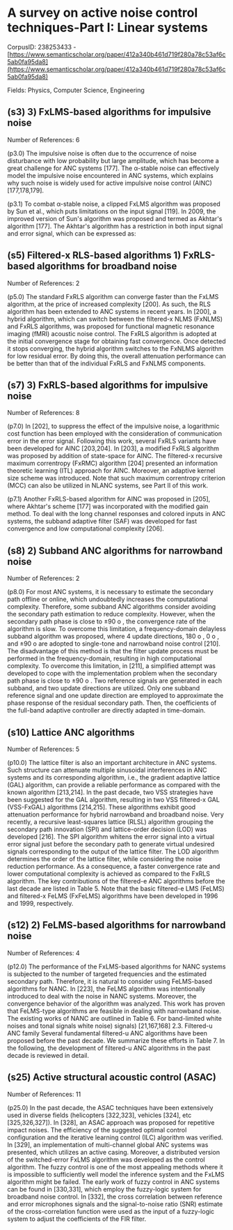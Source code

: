 # A survey on active noise control techniques-Part I: Linear systems

CorpusID: 238253433 - [https://www.semanticscholar.org/paper/412a340b461d719f280a78c53af6c5ab0fa95da8](https://www.semanticscholar.org/paper/412a340b461d719f280a78c53af6c5ab0fa95da8)

Fields: Physics, Computer Science, Engineering

## (s3) 3) FxLMS-based algorithms for impulsive noise
Number of References: 6

(p3.0) The impulsive noise is often due to the occurrence of noise disturbance with low probability but large amplitude, which has become a great challenge for ANC systems [177]. The α-stable noise can effectively model the impulsive noise encountered in ANC systems, which explains why such noise is widely used for active impulsive noise control (AINC) [177,178,179].

(p3.1) To combat α-stable noise, a clipped FxLMS algorithm was proposed by Sun et al., which puts limitations on the input signal [119]. In 2009, the improved version of Sun's algorithm was proposed and termed as Akhtar's algorithm [177]. The Akhtar's algorithm has a restriction in both input signal and error signal, which can be expressed as:
## (s5) Filtered-x RLS-based algorithms 1) FxRLS-based algorithms for broadband noise
Number of References: 2

(p5.0) The standard FxRLS algorithm can converge faster than the FxLMS algorithm, at the price of increased complexity [200]. As such, the RLS algorithm has been extended to ANC systems in recent years. In [200], a hybrid algorithm, which can switch between the filtered-x NLMS (FxNLMS) and FxRLS algorithms, was proposed for functional magnetic resonance imaging (fMRI) acoustic noise control. The FxRLS algorithm is adopted at the initial convergence stage for obtaining fast convergence. Once detected it stops converging, the hybrid algorithm switches to the FxNLMS algorithm for low residual error. By doing this, the overall attenuation performance can be better than that of the individual FxRLS and FxNLMS components.
## (s7) 3) FxRLS-based algorithms for impulsive noise
Number of References: 8

(p7.0) In [202], to suppress the effect of the impulsive noise, a logarithmic cost function has been employed with the consideration of communication error in the error signal. Following this work, several FxRLS variants have been developed for AINC [203,204]. In [203], a modified FxRLS algorithm was proposed by addition of state-space for AINC. The filtered-x recursive maximum correntropy (FxRMC) algorithm [204] presented an information theoretic learning (ITL) approach for AINC. Moreover, an adaptive kernel size scheme was introduced. Note that such maximum correntropy criterion (MCC) can also be utilized in NLANC systems, see Part II of this work.

(p7.1) Another FxRLS-based algorithm for AINC was proposed in [205], where Akhtar's scheme [177] was incorporated with the modified gain method. To deal with the long channel responses and colored inputs in ANC systems, the subband adaptive filter (SAF) was developed for fast convergence and low computational complexity [206].
## (s8) 2) Subband ANC algorithms for narrowband noise
Number of References: 2

(p8.0) For most ANC systems, it is necessary to estimate the secondary path offline or online, which undoubtedly increases the computational complexity. Therefore, some subband ANC algorithms consider avoiding the secondary path estimation to reduce complexity. However, when the secondary path phase is close to ±90 o , the convergence rate of the algorithm is slow. To overcome this limitation, a frequency-domain delayless subband algorithm was proposed, where 4 update directions, 180 o , 0 o , and ±90 o are adopted to single-tone and narrowband noise control [210]. The disadvantage of this method is that the filter update process must be performed in the frequency-domain, resulting in high computational complexity. To overcome this limitation, in [211], a simplified attempt was developed to cope with the implementation problem when the secondary path phase is close to ±90 o . Two reference signals are generated in each subband, and two update directions are utilized. Only one subband reference signal and one update direction are employed to approximate the phase response of the residual secondary path. Then, the coefficients of the full-band adaptive controller are directly adapted in time-domain.
## (s10) Lattice ANC algorithms
Number of References: 5

(p10.0) The lattice filter is also an important architecture in ANC systems. Such structure can attenuate multiple sinusoidal interferences in ANC systems and its corresponding algorithm, i.e., the gradient adaptive lattice (GAL) algorithm, can provide a reliable performance as compared with the known algorithm [213,214]. In the past decade, two VSS strategies have been suggested for the GAL algorithm, resulting in two VSS filtered-x GAL (VSS-FxGAL) algorithms [214,215]. These algorithms exhibit good attenuation performance for hybrid narrowband and broadband noise. Very recently, a recursive least-squares lattice (RLSL) algorithm grouping the secondary path innovation (SPI) and lattice-order decision (LOD) was developed [216]. The SPI algorithm whitens the error signal into a virtual error signal just before the secondary path to generate virtual undesired signals corresponding to the output of the lattice filter. The LOD algorithm determines the order of the lattice filter, while considering the noise reduction performance. As a consequence, a faster convergence rate and lower computational complexity is achieved as compared to the FxRLS algorithm.  The key contributions of the filtered-e ANC algorithms before the last decade are listed in Table   5. Note that the basic filtered-e LMS (FeLMS) and filtered-x FeLMS (FxFeLMS) algorithms have been developed in 1996 and 1999, respectively.
## (s12) 2) FeLMS-based algorithms for narrowband noise
Number of References: 4

(p12.0) The performance of the FxLMS-based algorithms for NANC systems is subjected to the number of targeted frequencies and the estimated secondary path. Therefore, it is natural to consider using FeLMS-based algorithms for NANC. In [223], the FeLMS algorithm was intentionally introduced to deal with the noise in NANC systems. Moreover, the convergence behavior of the algorithm was analyzed. This work has proven that FeLMS-type algorithms are feasible in dealing with narrowband noise. The existing works of NANC are outlined in Table 6. For band-limited white noises and tonal signals white noise) signals) [21,167,168] 2.3. Filtered-u ANC family Several fundamental filtered-u ANC algorithms have been proposed before the past decade. We summarize these efforts in Table 7. In the following, the development of filtered-u ANC algorithms in the past decade is reviewed in detail.
## (s25) Active structural acoustic control (ASAC)
Number of References: 11

(p25.0) In the past decade, the ASAC techniques have been extensively used in diverse fields (helicopters [322,323], vehicles [324], etc [325,326,327]). In [328], an ASAC approach was proposed for repetitive impact noises. The efficiency of the suggested optimal control configuration and the iterative learning control (ILC) algorithm was verified. In [329], an implementation of multi-channel global ANC systems was presented, which utilizes an active casing. Moreover, a distributed version of the switched-error FxLMS algorithm was developed as the control algorithm. The fuzzy control is one of the most appealing methods where it is impossible to sufficiently well model the inference system and the FxLMS algorithm might be failed. The early work of fuzzy control in ANC systems can be found in [330,331], which employ the fuzzy-logic system for broadband noise control. In [332], the cross correlation between reference and error microphones signals and the signal-to-noise ratio (SNR) estimate of the cross-correlation function were used as the input of a fuzzy-logic system to adjust the coefficients of the FIR filter.

